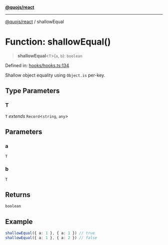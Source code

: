 [**@quojs/react**](../README.md)

***

[@quojs/react](../README.md) / shallowEqual

# Function: shallowEqual()

> **shallowEqual**\<`T`\>(`a`, `b`): `boolean`

Defined in: [hooks/hooks.ts:134](https://github.com/quojs/quojs/blob/77e60321cd9a639207281caa83e9258935b2bfc1/packages/react/src/hooks/hooks.ts#L134)

Shallow object equality using `Object.is` per-key.

## Type Parameters

### T

`T` *extends* `Record`\<`string`, `any`\>

## Parameters

### a

`T`

### b

`T`

## Returns

`boolean`

## Example

```ts
shallowEqual({ a: 1 }, { a: 1 }) // true
shallowEqual({ a: 1 }, { a: 2 }) // false
```
